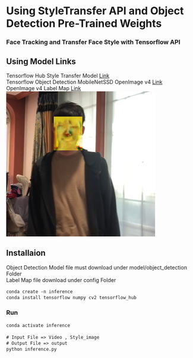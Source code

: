 # Using StyleTransfer API and Object Detection Pre-Trained Weights
### Face Tracking and Transfer Face Style with Tensorflow API



## Using Model Links
Tensorflow Hub Style Transfer Model [Link](https://tfhub.dev/google/magenta/arbitrary-image-stylization-v1-256/2)</br> Tensorflow Object Detection MobileNetSSD OpenImage v4 [Link](http://download.tensorflow.org/models/object_detection/ssd_mobilenet_v2_oid_v4_2018_12_12.tar.gz)</br> OpenImage v4 Label Map [Link](https://github.com/tensorflow/models/blob/master/research/object_detection/data/oid_v4_label_map.pbtxt)</br>
![OutputImage](./output/2.PNG)
## Installaion 
Object Detection Model file must download under model/object_detection Folder </br>
Label Map file download under config Folder
```
conda create -n inference 
conda install tensorflow numpy cv2 tensorflow_hub
```
### Run
```
conda activate inference 

# Input File => Video , Style_image 
# Output File => output
python inference.py

```

